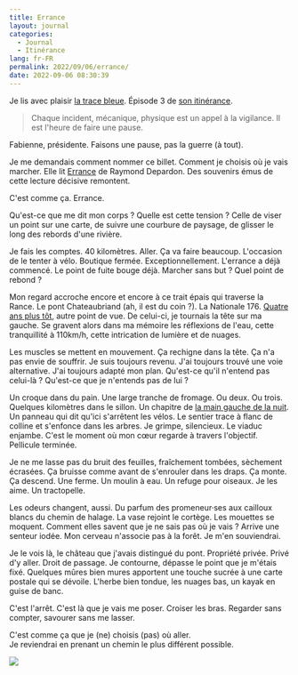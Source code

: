 ```yaml
---
title: Errance
layout: journal
categories:
  - Journal
  - Itinérance
lang: fr-FR
permalink: 2022/09/06/errance/
date: 2022-09-06 08:30:39
---
```


Je lis avec plaisir [la trace bleue]. Épisode 3 de [son itinérance](/2022/07/29/autostop-bourdeaux-crest/).

> Chaque incident, mécanique, physique est un appel à la vigilance. Il est l'heure de faire une pause.

Fabienne, présidente. Faisons une pause, pas la guerre (à tout).

Je me demandais comment nommer ce billet. Comment je choisis où je vais marcher. Elle lit [Errance] de Raymond Depardon. Des souvenirs émus de cette lecture décisive remontent.

C'est comme ça. Errance.

Qu'est-ce que me dit mon corps ? Quelle est cette tension ? Celle de viser un point sur une carte, de suivre une courbure de paysage, de glisser le long des rebords d'une rivière.

Je fais les comptes. 40 kilomètres. Aller. Ça va faire beaucoup. L'occasion de le tenter à vélo. Boutique fermée. Exceptionnellement. L'errance a déjà commencé. Le point de fuite bouge déjà. Marcher sans but ? Quel point de rebond ?

Mon regard accroche encore et encore à ce trait épais qui traverse la Rance. Le pont Chateaubriand (ah, il est du coin ?). La Nationale 176. [Quatre ans plus tôt](https://estcequecestdutravail.xyz/parcours/#2018-09), autre point de vue. De celui-ci, je tournais la tête sur ma gauche. Se gravent alors dans ma mémoire les réflexions de l'eau, cette tranquillité à 110km/h, cette intrication de lumière et de nuages.

Les muscles se mettent en mouvement. Ça rechigne dans la tête. Ça n'a pas envie de souffrir. Je suis toujours revenu. J'ai toujours trouvé une voie alternative. J'ai toujours adapté mon plan. Qu'est-ce qu'il n'entend pas celui-là ? Qu'est-ce que je n'entends pas de lui ?

Un croque dans du pain. Une large tranche de fromage. Ou deux. Ou trois. Quelques kilomètres dans le sillon. Un chapitre de [la main gauche de la nuit]. Un panneau qui dit qu'ici s'arrêtent les vélos. Le sentier trace à flanc de colline et s'enfonce dans les arbres. Je grimpe, silencieux. Le viaduc enjambe. C'est le moment où mon cœur regarde à travers l'objectif. Pellicule terminée.

Je ne me lasse pas du bruit des feuilles, fraîchement tombées, sèchement écrasées. Ça bruisse comme avant de s'enrouler dans les draps. Ça monte. Ça descend. Une ferme. Un moulin à eau. Un refuge pour oiseaux. Je les aime. Un tractopelle.

Les odeurs changent, aussi. Du parfum des promeneur·ses aux cailloux blancs du chemin de halage. La vase rejoint le cortège. Les mouettes se moquent. Comment elles savent que je ne sais pas où je vais ? Arrive une senteur iodée. Mon cerveau n'associe pas à la forêt. Je m'en souviendrai.

Je le vois là, le château que j'avais distingué du pont. Propriété privée. Privé d'y aller. Droit de passage. Je contourne, dépasse le point que je m'étais fixé. Quelques mûres bien mures apportent une touche sucrée à une carte postale qui se dévoile. L'herbe bien tondue, les nuages bas, un kayak en guise de banc.

C'est l'arrêt. C'est là que je vais me poser. Croiser les bras. Regarder sans compter, savourer sans me lasser.

C'est comme ça que je (ne) choisis (pas) où aller.\
Je reviendrai en prenant un chemin le plus différent possible.

![](/images/2022/09/pont-chateaubriand.jpg)



[la trace bleue]: https://latracebleue.net/
[Errance]: https://www.editionspoints.com/ouvrage/errance-raymond-depardon/9782020604192
[la main gauche de la nuit]: https://fr.wikipedia.org/wiki/La_Main_gauche_de_la_nuit
